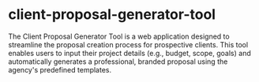 # client-proposal-generator-tool
The Client Proposal Generator Tool is a web application designed to streamline the proposal creation process for prospective clients. This tool enables users to input their project details (e.g., budget, scope, goals) and automatically generates a professional, branded proposal using the agency's predefined templates. 
